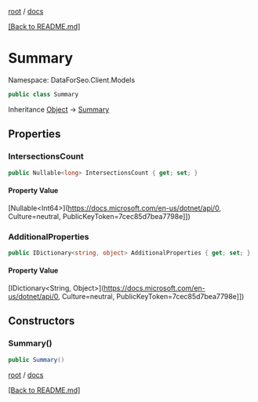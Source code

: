 [root](./../ "root") / [docs](./ "docs")

[[Back to README.md]](./../README.md "[Back to README.md]")

# Summary

Namespace: DataForSeo.Client.Models

```csharp
public class Summary
```

Inheritance [Object](https://docs.microsoft.com/en-us/dotnet/api/Object) → [Summary](./Summary.md)

## Properties

### **IntersectionsCount**

```csharp
public Nullable<long> IntersectionsCount { get; set; }
```

#### Property Value

[Nullable&lt;Int64&gt;](https://docs.microsoft.com/en-us/dotnet/api/0, Culture=neutral, PublicKeyToken=7cec85d7bea7798e]])<br>

### **AdditionalProperties**

```csharp
public IDictionary<string, object> AdditionalProperties { get; set; }
```

#### Property Value

[IDictionary&lt;String, Object&gt;](https://docs.microsoft.com/en-us/dotnet/api/0, Culture=neutral, PublicKeyToken=7cec85d7bea7798e]])<br>

## Constructors

### **Summary()**

```csharp
public Summary()
```

[root](./../ "root") / [docs](./ "docs")

[[Back to README.md]](./../README.md "[Back to README.md]")